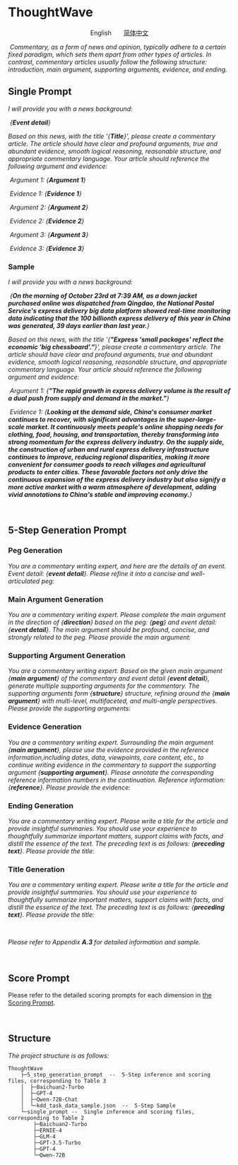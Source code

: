 # ThoughtWave

<p align="center">English&nbsp;&nbsp;&nbsp;&nbsp;&nbsp;&nbsp;&nbsp;<a href='./README - ch.md'>简体中文</a></p>

​	*Commentary, as a form of news and opinion, typically adhere to a certain fixed paradigm, which sets them apart from other types of articles. In contrast, commentary articles usually follow the following structure: introduction, main argument, supporting arguments, evidence, and ending.*



## Single Prompt

*I will provide you with a news background:*

​	*{**Event detail**}*

*Based on this news, with the title '{**Title**}', please create a commentary article. The article should have clear and profound arguments, true and abundant evidence, smooth logical reasoning, reasonable structure, and appropriate commentary language. Your article should reference the following argument and evidence:*

​	*Argument 1: {**Argument 1**}*

​	*Evidence 1: {**Evidence 1**}*

​	*Argument 2: {**Argument 2**}*

​	*Evidence 2: {**Evidence 2**}*

​	*Argument 3: {**Argument 3**}*

​	*Evidence 3: {**Evidence 3**}*

### Sample

*I will provide you with a news background:*

​	*{**On the morning of October 23rd at 7:39 AM, as a down jacket purchased online was dispatched from Qingdao, the National Postal Service's express delivery big data platform showed real-time monitoring data indicating that the 100 billionth express delivery of this year in China was generated, 39 days earlier than last year.**}*

*Based on this news, with the title '{**"Express 'small packages' reflect the economic 'big chessboard'."**}', please create a commentary article. The article should have clear and profound arguments, true and abundant evidence, smooth logical reasoning, reasonable structure, and appropriate commentary language. Your article should reference the following argument and evidence:*

​	*Argument 1: {**"The rapid growth in express delivery volume is the result of a dual push from supply and demand in the market."**}*

​	*Evidence 1: {**Looking at the demand side, China's consumer market continues to recover, with significant advantages in the super-large-scale market. It continuously meets people's online shopping needs for clothing, food, housing, and transportation, thereby transforming into strong momentum for the express delivery industry. On the supply side, the construction of urban and rural express delivery infrastructure continues to improve, reducing regional disparities, making it more convenient for consumer goods to reach villages and agricultural products to enter cities. These favorable factors not only drive the continuous expansion of the express delivery industry but also signify a more active market with a warm atmosphere of development, adding vivid annotations to China's stable and improving economy.**}*

<br>

## 5-Step Generation Prompt

### Peg Generation

*You are a commentary writing expert, and here are the details of an event. Event detail: {**event detail**}. Please refine it into a concise and well-articulated peg:*

### Main Argument Generation

 *You are a commentary writing expert. Please complete the main argument in the direction of {**direction**} based on the peg: {**peg**} and event detail: {**event detail**}. The main argument should be profound, concise, and strongly related to the peg. Please provide the main argument:*

### Supporting Argument Generation

*You are a commentary writing expert. Based on the given main argument {**main argument**} of the commentary and event detail {**event detail**}, generate multiple supporting arguments for the commentary. The supporting arguments form {**structure**} structure, refining around the {**main argument**} with multi-level, multifaceted, and multi-angle perspectives. Please provide the supporting arguments:*

### Evidence Generation

*You are a commentary writing expert. Surrounding the main argument {**main argument**}, please use the evidence provided in the reference information,including dates, data, viewpoints, core content, etc., to continue writing evidence in the commentary to support the supporting argument {**supporting argument**}. Please annotate the corresponding reference information numbers in the continuation. Reference information: {**reference**}. Please provide the evidence:*

### Ending Generation

*You are a commentary writing expert. Please write a title for the article and provide insightful summaries. You should use your experience to thoughtfully summarize important matters, support claims with facts, and distill the essence of the text. The preceding text is as follows: {**preceding text**}. Please provide the title:*

### Title Generation

*You are a commentary writing expert. Please write a title for the article and provide insightful summaries. You should use your experience to thoughtfully summarize important matters, support claims with facts, and distill the essence of the text. The preceding text is as follows: {**preceding text**}. Please provide the title:*

<br>

*Please refer to Appendix **A.3** for detailed information and sample.*

<br>

## Score Prompt

Please refer to the detailed scoring prompts for each dimension in <a href='./README - score.md'>the Scoring Prompt</a>.

<br>

## Structure

*The project structure is as follows:*

```
ThoughtWave
    ├─5_step_generation_prompt	--	5-Step inference and scoring files, corresponding to Table 3
    │  ├─Baichuan2-Turbo
    │  ├─GPT-4
    │  ├─Qwen-72B-Chat
    │  └─kdd_task_data_sample.json	--	5-Step Sample
    └─single_prompt	--	Single inference and scoring files, corresponding to Table 2
        ├─Baichuan2-Turbo
        ├─ERNIE-4
        ├─GLM-4
        ├─GPT-3.5-Turbo
        ├─GPT-4
        └─Qwen-72B
```

